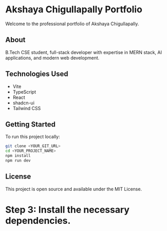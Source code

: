 
# Akshaya Chigullapally Portfolio

Welcome to the professional portfolio of Akshaya Chigullapally.

## About

B.Tech CSE student, full-stack developer with expertise in MERN stack, AI applications, and modern web development.

## Technologies Used

- Vite
- TypeScript
- React
- shadcn-ui
- Tailwind CSS

## Getting Started

To run this project locally:

```sh
git clone <YOUR_GIT_URL>
cd <YOUR_PROJECT_NAME>
npm install
npm run dev
```

## License

This project is open source and available under the MIT License.
# Step 3: Install the necessary dependencies.

